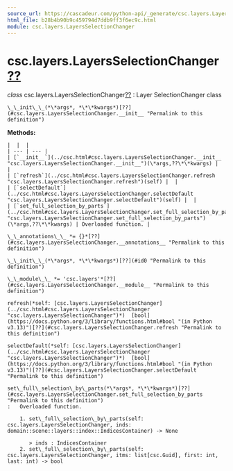 ```yaml
---
source_url: https://cascadeur.com/python-api/_generate/csc.layers.LayersSelectionChanger.html
html_file: b28b4b90b9c459794d7ddb9ff3f6ec9c.html
module: csc.layers.LayersSelectionChanger
---
```


# csc.layers.LayersSelectionChanger[??](#csc-layers-layersselectionchanger "Permalink to this heading")

*class* csc.layers.LayersSelectionChanger[??](#csc.layers.LayersSelectionChanger "Permalink to this definition")
:   Layer SelectionChanger class

    \_\_init\_\_(*\*args*, *\*\*kwargs*)[??](#csc.layers.LayersSelectionChanger.__init__ "Permalink to this definition")

    
**Methods:**

    |  |  |
    | --- | --- |
    | [`__init__`](../csc.html#csc.layers.LayersSelectionChanger.__init__ "csc.layers.LayersSelectionChanger.__init__")(\*args,??\*\*kwargs) |  |
    | [`refresh`](../csc.html#csc.layers.LayersSelectionChanger.refresh "csc.layers.LayersSelectionChanger.refresh")(self) |  |
    | [`selectDefault`](../csc.html#csc.layers.LayersSelectionChanger.selectDefault "csc.layers.LayersSelectionChanger.selectDefault")(self) |  |
    | [`set_full_selection_by_parts`](../csc.html#csc.layers.LayersSelectionChanger.set_full_selection_by_parts "csc.layers.LayersSelectionChanger.set_full_selection_by_parts")(\*args,??\*\*kwargs) | Overloaded function. |

    \_\_annotations\_\_ *= {}*[??](#csc.layers.LayersSelectionChanger.__annotations__ "Permalink to this definition")

    \_\_init\_\_(*\*args*, *\*\*kwargs*)[??](#id0 "Permalink to this definition")

    \_\_module\_\_ *= 'csc.layers'*[??](#csc.layers.LayersSelectionChanger.__module__ "Permalink to this definition")

    refresh(*self: [csc.layers.LayersSelectionChanger](../csc.html#csc.layers.LayersSelectionChanger "csc.layers.LayersSelectionChanger")*)  [bool](https://docs.python.org/3/library/functions.html#bool "(in Python v3.13)")[??](#csc.layers.LayersSelectionChanger.refresh "Permalink to this definition")

    selectDefault(*self: [csc.layers.LayersSelectionChanger](../csc.html#csc.layers.LayersSelectionChanger "csc.layers.LayersSelectionChanger")*)  [bool](https://docs.python.org/3/library/functions.html#bool "(in Python v3.13)")[??](#csc.layers.LayersSelectionChanger.selectDefault "Permalink to this definition")

    set\_full\_selection\_by\_parts(*\*args*, *\*\*kwargs*)[??](#csc.layers.LayersSelectionChanger.set_full_selection_by_parts "Permalink to this definition")
    :   Overloaded function.

        1. set\_full\_selection\_by\_parts(self: csc.layers.LayersSelectionChanger, inds: domain::scene::layers::index::IndicesContainer) -> None

           > inds : IndicesContainer
        2. set\_full\_selection\_by\_parts(self: csc.layers.LayersSelectionChanger, itms: list[csc.Guid], first: int, last: int) -> bool